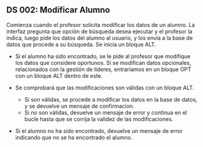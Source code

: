 ## DS 002: Modificar Alumno

Comienza cuando el profesor solicita modificar los datos de un alumno. La interfaz pregunta que opción de búsqueda desea ejecutar y el profesor la indica, luego pide los datos del alumno al usuario, y los envía a la base de datos que procede a su búsqueda. Se inicia un bloque ALT.

 * Si el alumno ha sido encontrado, se le pide al profesor que modifique los datos que considere oportunos. Si se modifican datos opcionales, relacionados con la gestión de líderes, entraríamos en un bloque OPT con un bloque ALT dentro de este.

 * Se comprobará que las modificaciones son válidas con un bloque ALT.

   * Si son válidas, se procede a modificar los datos en la base de datos, y se devuelve un mensaje de confirmacion.
   * Si no son válidas, devuelve un mensaje de error y continua en el bucle hasta que se corrija la validez de las modificaciones.

 * Si el alumno no ha sido encontrado, devuelve un mensaje de error indicando que no se ha encontrado el alumno.

